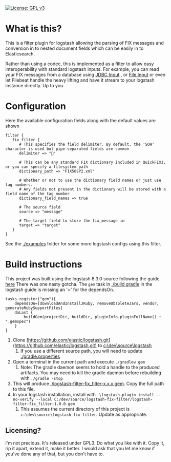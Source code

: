 [![License: GPL v3](https://img.shields.io/badge/License-GPLv3-blue.svg)](https://www.gnu.org/licenses/gpl-3.0)

# What is this?
This is a filter plugin for logstash allowing the parsing of FIX messages and conversion in to nested document fields which
can be easily in to Elasticsearch.

Rather than using a codec, this is implemented as a filter to allow easy interoperability with standard logstash inputs. 
For example, you can read your FIX messages from a database using [JDBC Input](https://www.elastic.co/guide/en/logstash/current/plugins-inputs-jdbc.html)
, or [File Input](https://www.elastic.co/guide/en/logstash/current/plugins-inputs-file.html) or even let Filebeat handle the 
heavy lifting and have it stream to your logstash instance directly. Up to you.


# Configuration
Here the available configuration fields along with the default values are shown
```
filter {
   fix_filter {
      # This specifies the field delimiter. By default, the 'SOH' character is used but pipe-separated fields are common
      delimiter => ""
      
      # This can be any standard FIX dictionary included in QuickFIXJ, or you can specify a filesystem path
      dictionary_path => "FIX50SP2.xml"
      
      # Whether or not to use the dictionary field names or just use tag numbers.
      # Any fields not present in the dictionary will be stored with a field name of the tag number 
      dictionary_field_names => true
      
      # The source field
      source => "message"
      
      # The target field to store the fix_message in
      target => "target"
   }
}
```

See the [./examples](./examples) folder for some more logstash configs using this filter.


# Build instructions
This project was built using the logstash 8.3.0 source following the guide [here](https://www.elastic.co/guide/en/logstash/current/java-filter-plugin.html)
There was one nasty gotcha. The `gem` task in [./build.gradle](./build.gradle) in the logstash guide is missing an '=' for the dependsOn.
```
tasks.register("gem"){
    dependsOn=[downloadAndInstallJRuby, removeObsoleteJars, vendor, generateRubySupportFiles]
    doLast {
        buildGem(projectDir, buildDir, pluginInfo.pluginFullName() + ".gemspec")
    }
}
```

1. Clone [https://github.com/elastic/logstash.git](https://github.com/elastic/logstash.git) to [c:\dev\source\logstash](c:\dev\source\logstash)
   1. If you use a different source path, you will need to update [./gradle.properties](./gradle.properties)
2. Open a terminal in the current path and execute  `./gradlew gem`
   1. Note: The gradle daemon seems to hold a handle to the produced artifacts. You may need to kill the gradle daemon before rebuilding with `./gradle -stop`
3. This will produce [./logstash-filter-fix_filter-x.x.x.gem](./logstash-filter-fix_filter-x.x.x.gem). Copy the full path to this file.
4. In your logstash installation, install with `.\logstash-plugin install --no-verify --local C:/dev/source/logstash-fix-filter/logstash-filter-fix_filter-1.0.0.gem`
   1. This assumes the current directory of this project is `c:\dev\source\logstash-fix-filter`. Update as appropriate.

## Licensing?
I'm not precious. It's released under GPL3. Do what you like with it. Copy it, rip it apart, extend it, make it better. I would ask that you let me know if you've done any of that, but you don't have to.
